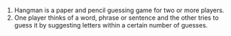 1. Hangman is a paper and pencil guessing game for two or more players.
2. One player thinks of a word, phrase or sentence and the other tries to guess it by suggesting letters within a certain number of guesses.

